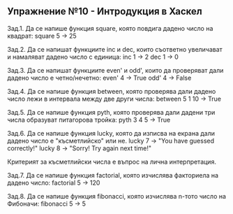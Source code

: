 ## Упражнение №10 - Интродукция в Хаскел

Зад.1. Да се напише функция square, която повдига дадено число на квадрат:
square 5 -> 25

Зад.2. Да се напишат функциите inc и dec, които съответно увеличават и намаляват дадено число с единица:
inc 1 -> 2
dec 1 -> 0

Зад.3. Да се напишат функциите even' и odd', които да проверяват дали дадено число е четно/нечетно:
even' 4 -> True
odd' 4 -> False

Зад.4. Да се напише функция between, която проверява дали дадено число лежи в интервала между две други числа:
between 5 1 10 -> True

Зад.5. Да се напише функция pyth, която проверява дали дадени три числа образуват питагорова тройка:
pyth 3 4 5 -> True

Зад.6. Да се напише функция lucky, която да изписва на екрана дали дадено число е "късметлийско" или не.
lucky 7 -> "You have guessed correctly!"
lucky 8 -> "Sorry! Try again next time!"

Критерият за късметлийски числа е въпрос на лична интерпретация.

Зад.7. Да се напише функция factorial, която изчислява факториела на дадено число:
factorial 5 -> 120

Зад.8. Да се напише функция fibonacci, която изчислява n-тото число на Фибоначи:
fibonacci 5 -> 5